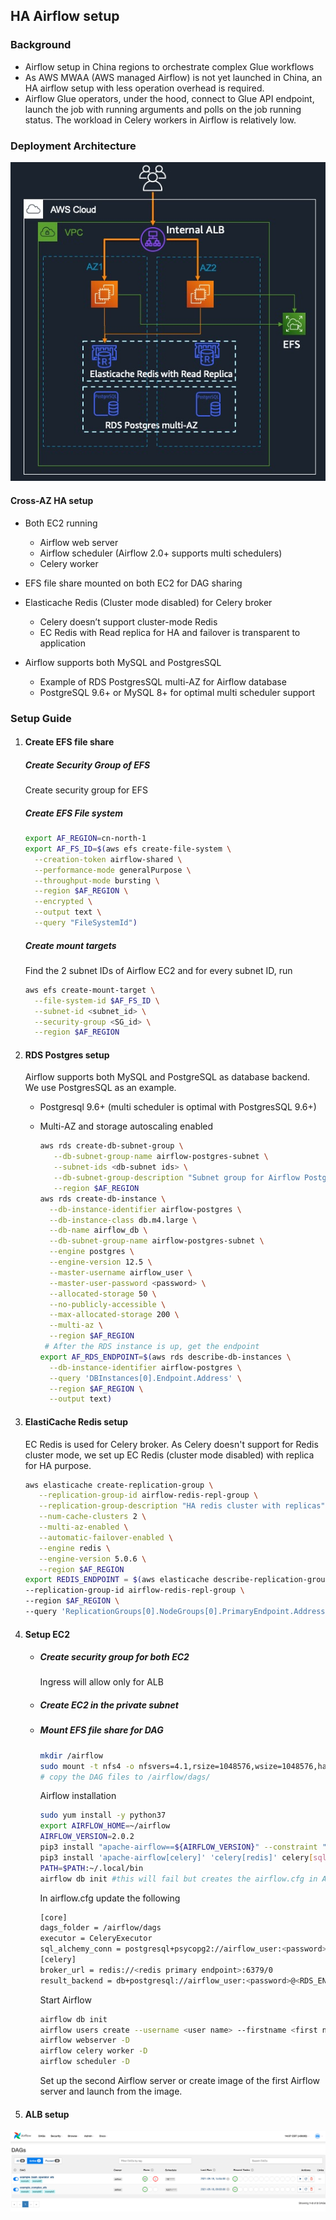 ## HA Airflow setup

### Background

- Airflow setup in China regions to orchestrate complex Glue workflows
- As AWS MWAA (AWS managed Airflow) is not yet launched in China, an HA airflow setup with less operation overhead is required. 
- Airflow Glue operators, under the hood, connect to Glue API endpoint, launch the job with running arguments and polls on the job running status. The workload in Celery workers in Airflow is relatively low.

### Deployment Architecture

![](img/airflow_arch.jpg)

#### Cross-AZ HA setup

- Both EC2 running
  - Airflow web server
  - Airflow scheduler (Airflow 2.0+ supports multi schedulers)
  - Celery worker

- EFS file share mounted on both EC2 for DAG sharing

- Elasticache Redis (Cluster mode disabled) for Celery broker
  - Celery doesn’t support cluster-mode Redis
  - EC Redis with Read replica for HA and failover is transparent to application

- Airflow supports both MySQL and PostgresSQL
  - Example of RDS PostgresSQL multi-AZ for Airflow database
  - PostgreSQL 9.6+ or MySQL 8+ for optimal multi scheduler support

### Setup Guide

1. #### Create EFS file share

   ##### Create Security Group of EFS

   Create security group for EFS

   ##### Create EFS File system

   ```bash
   export AF_REGION=cn-north-1
   export AF_FS_ID=$(aws efs create-file-system \
     --creation-token airflow-shared \
     --performance-mode generalPurpose \
     --throughput-mode bursting \
     --region $AF_REGION \
     --encrypted \
     --output text \
     --query "FileSystemId")
   ```

   ##### Create mount targets

   Find the 2 subnet IDs of Airflow EC2 and for every subnet ID, run

   ```bash
   aws efs create-mount-target \
     --file-system-id $AF_FS_ID \
     --subnet-id <subnet_id> \
     --security-group <SG_id> \
     --region $AF_REGION
   ```

2. #### RDS Postgres setup

   Airflow supports both MySQL and PostgreSQL as database backend. We use PostgresSQL as an example.

   - Postgresql 9.6+ (multi scheduler is optimal with PostgresSQL 9.6+)

   - Multi-AZ and storage autoscaling enabled 

     ```bash
     aws rds create-db-subnet-group \
        --db-subnet-group-name airflow-postgres-subnet \
        --subnet-ids <db-subnet ids> \
        --db-subnet-group-description "Subnet group for Airflow Postgres RDS" \
        --region $AF_REGION
     aws rds create-db-instance \
       --db-instance-identifier airflow-postgres \
       --db-instance-class db.m4.large \
       --db-name airflow_db \
       --db-subnet-group-name airflow-postgres-subnet \
       --engine postgres \
       --engine-version 12.5 \
       --master-username airflow_user \
       --master-user-password <password> \
       --allocated-storage 50 \
       --no-publicly-accessible \
       --max-allocated-storage 200 \
       --multi-az \
       --region $AF_REGION
      # After the RDS instance is up, get the endpoint
     export AF_RDS_ENDPOINT=$(aws rds describe-db-instances \
       --db-instance-identifier airflow-postgres \
       --query 'DBInstances[0].Endpoint.Address' \
       --region $AF_REGION \
       --output text)
     ```

3. #### ElastiCache Redis setup

   EC Redis is used for Celery broker. As Celery doesn't support for Redis cluster mode, we set up EC Redis (cluster mode disabled) with replica for HA purpose. 

   ```bash
   aws elasticache create-replication-group \
      --replication-group-id airflow-redis-repl-group \
      --replication-group-description "HA redis cluster with replicas" \
      --num-cache-clusters 2 \
      --multi-az-enabled \
      --automatic-failover-enabled \
      --engine redis \
      --engine-version 5.0.6 \
      --region $AF_REGION
   export REDIS_ENDPOINT = $(aws elasticache describe-replication-groups \
   --replication-group-id airflow-redis-repl-group \
   --region $AF_REGION \
   --query 'ReplicationGroups[0].NodeGroups[0].PrimaryEndpoint.Address')
   ```

4. #### Setup EC2

   - ##### Create security group for both EC2

     Ingress will allow only for ALB

   - ##### Create EC2 in the private subnet

   - ##### Mount EFS file share for DAG

     ```bash
     mkdir /airflow
     sudo mount -t nfs4 -o nfsvers=4.1,rsize=1048576,wsize=1048576,hard,timeo=600,retrans=2,noresvport <AF_FS_ID DNS name>:/ /airflow
     # copy the DAG files to /airflow/dags/
     ```

     Airflow installation

     ```bash
     sudo yum install -y python37
     export AIRFLOW_HOME=~/airflow
     AIRFLOW_VERSION=2.0.2
     pip3 install "apache-airflow==${AIRFLOW_VERSION}" --constraint "${CONSTRAINT_URL}"
     pip3 install 'apache-airflow[celery]' 'celery[redis]' celery[sqlalchemy] psycopg2-binary
     PATH=$PATH:~/.local/bin
     airflow db init #this will fail but creates the airflow.cfg in AIRFLOW_HOME directory
     ```

     In airflow.cfg update the following

     ```bash
     [core]
     dags_folder = /airflow/dags
     executor = CeleryExecutor
     sql_alchemy_conn = postgresql+psycopg2://airflow_user:<password>@<RDS_ENDPOINT>/airflow_db
     [celery]
     broker_url = redis://<redis primary endpoint>:6379/0
     result_backend = db+postgresql://airflow_user:<password>@<RDS_ENDPOINT>/airflow_db
     ```

     Start Airflow 

     ```bash
     airflow db init
     airflow users create --username <user name> --firstname <first name> --lastname <last name> --role Admin --email <email>
     airflow webserver -D
     airflow celery worker -D
     airflow scheduler -D
     ```

     Set up the second Airflow server or create image of the first Airflow server and launch from the image.

5. #### ALB setup



![](img/dag_efs.png)